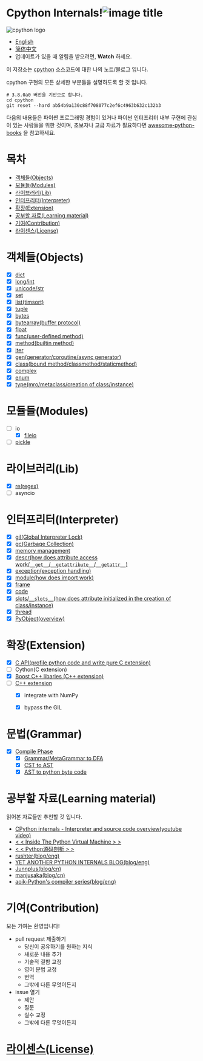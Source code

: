 # Cpython Internals!![image title](http://www.zpoint.xyz:8080/count/tag.svg?url=github%2FCPython-Internals-KR)

![cpython logo](https://docs.google.com/drawings/d/e/2PACX-1vQKKPvv9xI22zZcRtElIMx_-G22qYcLUvl-gbngubjf76dr80ZjsYQZCCKVqEvJnmBnwZyDXqG9GPlu/pub?w=300&h=200)

* [English](README.md)
* [简体中文](README_CN.md)
*  업데이트가 있을 때 알림을 받으려면, **Watch** 하세요.

이 저장소는 [cpython](https://github.com/python/cpython) 소스코드에 대한 나의 노트/블로그 입니다.

cpython 구현의 모든 상세한 부분들을 설명하도록 할 것 입니다.

```shell script
# 3.8.0a0 버전을 기반으로 합니다.
cd cpython
git reset --hard ab54b9a130c88f708077c2ef6c4963b632c132b3

```

다음의 내용들은 파이쎤 프로그래밍 경험이 있거나 파이썬 인터프리터 내부 구현에 관심이 있는 사람들을 위한 것이며, 초보자나 고급 자료가 필요하다면 [awesome-python-books](https://github.com/Junnplus/awesome-python-books) 을 참고하세요.

# 목차

* [객체들(Objects)](#객체들(Objects))
* [모듈들(Modules)](#모듈들(Modules))
* [라이브러리(Lib)](#라이브러리(Lib))
* [인터프리터(Interpreter)](#인터프리터(Interpreter))
* [확장(Extension)](#확장(Extension))
* [공부할 자료(Learning material)](#공부할-자료)
* [기여(Contribution)](#Contribution)
* [라이센스(License)](#License)



# 객체들(Objects)
 - [x] [dict](BasicObject/dict/dict.md)
 - [x] [long/int](BasicObject/long/long.md)
 - [x] [unicode/str](BasicObject/str/str.md)
 - [x] [set](BasicObject/set/set.md)
 - [x] [list(timsort)](BasicObject/list/list.md)
 - [x] [tuple](BasicObject/tuple/tuple.md)
 - [x] [bytes](BasicObject/bytes/bytes.md)
 - [x] [bytearray(buffer protocol)](BasicObject/bytearray/bytearray.md)
 - [x] [float](BasicObject/float/float.md)
 - [x] [func(user-defined method)](BasicObject/func/func.md)
 - [x] [method(builtin method)](BasicObject/method/method.md)
 - [x] [iter](BasicObject/iter/iter.md)
 - [x] [gen(generator/coroutine/async generator)](BasicObject/gen/gen.md)
 - [x] [class(bound method/classmethod/staticmethod)](BasicObject/class/class.md)
 - [x] [complex](BasicObject/complex/complex.md)
 - [x] [enum](BasicObject/enum/enum.md)
 - [x] [type(mro/metaclass/creation of class/instance)](BasicObject/type/type.md)

# 모듈들(Modules)

 - [ ] io
 	- [x] [fileio](Modules/io/fileio/fileio.md)
 - [ ] [pickle](Modules/pickle/pickle.md)

# 라이브러리(Lib)

 - [x] [re(regex)](Modules/re/re.md)
 - [ ] asyncio

# 인터프리터(Interpreter)

 - [x] [gil(Global Interpreter Lock)](Interpreter/gil/gil.md)
 - [x] [gc(Garbage Collection)](Interpreter/gc/gc.md)
 - [x] [memory management](Interpreter/memory_management/memory_management.md)
 - [x] [descr(how does attribute access work/`__get__`/`__getattribute__`/`__getattr__`)](Interpreter/descr/descr.md)
 - [x] [exception(exception handling)](Interpreter/exception/exception.md)
 - [x] [module(how does import work)](Interpreter/module/module.md)
 - [x] [frame](Interpreter/frame/frame.md)
 - [x] [code](Interpreter/code/code.md)
 - [x] [slots/`__slots__`(how does attribute initialized in the creation of class/instance)](Interpreter/slot/slot.md)
 - [x] [thread](Interpreter/thread/thread.md)
 - [x] [PyObject(overview)](Interpreter/pyobject/pyobject.md)

# 확장(Extension)

 - [x] [C API(profile python code and write pure C extension)](Extension/C/c.md)
 - [ ] Cython(C extension)
 - [x] [Boost C++ libaries (C\+\+ extension)](https://github.com/zpoint/Boost-Python-Examples)
 - [ ] [C++ extension](Extension/CPP/cpp.md)
 	- [x] integrate with NumPy
 	- [x] bypass the GIL


# 문법(Grammar)

- [x] [Compile Phase](Interpreter/compile/compile.md)
   - [x] [Grammar/MetaGrammar to DFA](Interpreter/compile/compile.md)
   - [x] [CST to AST](Interpreter/compile2/compile.md)
   - [x] [AST to python byte code](Interpreter/compile3/compile.md)

# 공부할 자료(Learning material)

읽어본 자료들만 추천할 것 입니다.

* [CPython internals - Interpreter and source code overview(youtube video)](https://www.youtube.com/watch?v=LhadeL7_EIU&list=PLzV58Zm8FuBL6OAv1Yu6AwXZrnsFbbR0S)
* [< < Inside The Python Virtual Machine > >](https://leanpub.com/insidethepythonvirtualmachine)
* [< < Python源码剖析 > >](https://book.douban.com/subject/3117898/)
* [rushter(blog/eng)](https://rushter.com/)
* [YET ANOTHER PYTHON INTERNALS BLOG(blog/eng)](https://pythoninternal.wordpress.com/)
* [Junnplus(blog/cn)](https://github.com/Junnplus/blog/issues)
* [manjusaka(blog/cn)](https://manjusaka.itscoder.com/)
* [aoik-Python's compiler series(blog/eng)](https://aoik.me/blog/posts/python-compiler-from-grammar-to-dfa)

# 기여(Contribution)

모든 기여는 환영입니다!

* pull request 제출하기
  *  당신이 공유하기를 원하는 지식
  * 새로운 내용 추가
  * 기술적 결함 교정
  * 영어 문법 교정
  * 번역
  * 그밖에 다른 무엇이든지
* issue 열기
  * 제안
  * 질문
  * 실수 교정
  * 그밖에 다른 무엇이든지

# [라이센스(License)](https://creativecommons.org/licenses/by-nc-sa/4.0/)
